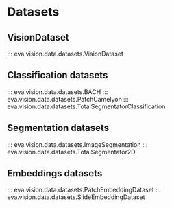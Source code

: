 # Datasets

## VisionDataset
::: eva.vision.data.datasets.VisionDataset

## Classification datasets
::: eva.vision.data.datasets.BACH
::: eva.vision.data.datasets.PatchCamelyon
::: eva.vision.data.datasets.TotalSegmentatorClassification

## Segmentation datasets
::: eva.vision.data.datasets.ImageSegmentation
::: eva.vision.data.datasets.TotalSegmentator2D

## Embeddings datasets
::: eva.vision.data.datasets.PatchEmbeddingDataset
::: eva.vision.data.datasets.SlideEmbeddingDataset